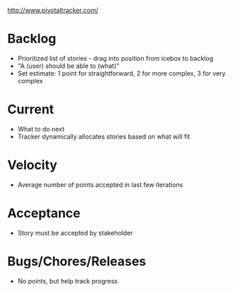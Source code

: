 http://www.pivotaltracker.com/

# Backlog

* Prioritized list of stories - drag into position from icebox to backlog
* "A (user) should be able to (what)"
* Set estimate: 1 point for straightforward, 2 for more complex, 3 for very complex

# Current

* What to do next
* Tracker dynamically allocates stories based on what will fit

# Velocity

* Average number of points accepted in last few iterations

# Acceptance

* Story must be accepted by stakeholder

# Bugs/Chores/Releases

* No points, but help track progress
